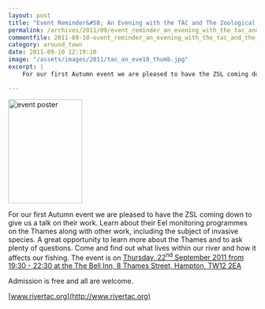 ```yaml
---
layout: post
title: "Event Reminder&#58; An Evening with the TAC and The Zoological Society of London"
permalink: /archives/2011/09/event_reminder_an_evening_with_the_tac_and_the_zoo.html
commentfile: 2011-09-10-event_reminder_an_evening_with_the_tac_and_the_zoo
category: around_town
date: 2011-09-10 12:19:10
image: "/assets/images/2011/tac_an_eve10_thumb.jpg"
excerpt: |
    For our first Autumn event we are pleased to have the ZSL coming down to give us a talk on their work.  Learn about their Eel monitoring programmes on the Thames along with other work, including the subject of invasive species.  A great opportunity to learn more about the Thames and to ask plenty of questions.  Come and find out what lives within our river and how it affects our fishing.

---
```


<a href="/assets/images/2011/tac_an_eve10.jpg" title="See larger version of - event poster"><img src="/assets/images/2011/tac_an_eve10_thumb.jpg" width="150" height="211" alt="event poster" class="photo right" /></a>

For our first Autumn event we are pleased to have the ZSL coming down to give us a talk on their work. Learn about their Eel monitoring programmes on the Thames along with other work, including the subject of invasive species. A great opportunity to learn more about the Thames and to ask plenty of questions. Come and find out what lives within our river and how it affects our fishing. The event is on [Thursday, 22<sup>nd</sup> September 2011 from 19:30 - 22:30 at the The Bell Inn, 8 Thames Street, Hampton, TW12 2EA](/event/meeting/200705143053)

Admission is free and all are welcome.

[www.rivertac.org](http://www.rivertac.org)
